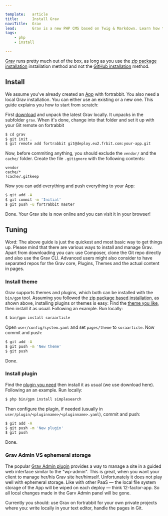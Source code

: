 ```yaml
---

template:   article
title:      Install Grav
naviTitle:  Grav
lead:       Grav is a new PHP CMS based on Twig & Markdown. Learn how to install and tune Grav on fortrabbit.
tags:
    - php
    - install

---
```


[Grav](http://getgrav.org)  runs pretty much out of the box, as long as you use the [zip package installation](http://learn.getgrav.org/basics/installation#option-1-install-from-zip-package) installation method and not the [GitHub installation](http://learn.getgrav.org/basics/installation#option-2-install-from-github) method.

Install
-------

We assume you've already created an [App](app) with fortrabbit. You also need a local Grav installation. You can either use an existing or a new one. This guide explains you how to start from scratch:

First [download](http://getgrav.org/downloads) and unpack the latest Grav locally. It unpacks in the subfolder `grav`. When it's done, change into that folder and set it up with your Git remote on fortrabbit

```bash
$ cd grav
$ git init .
$ git remote add fortrabbit git@deploy.eu2.frbit.com:your-app.git
```

Now, before commiting anything, you should exclude the `vendor/` and the `cache/` folder. Create the file `.gitignore` with the following contents:

```
vendor
cache/*
!cache/.gitkeep
```

Now you can add everything and push everything to your App:

```bash
$ git add -A
$ git commit -m 'Initial'
$ git push -u fortrabbit master
```

Done. Your Grav site is now online and you can visit it in your browser!

Tuning
------

Word: The above guide is just the quickest and most basic way to get things up. Please mind that there are various ways to install and manage Grav. Apart from downloading you can: use Composer, clone the Git repo directly and also use the Grav CLI. Advanced users might also consider to have separated repos for the Grav core, Plugins, Themes and the actual content in pages. 



### Install theme

Grav supports themes and plugins, which both can be installed with the `bin/gpm` tool. Assuming you followed the [zip package based installation](http://learn.getgrav.org/basics/installation#option-1-install-from-zip-package), as shown above, installing plugins or themes is easy: Find the [theme you like](http://getgrav.org/downloads/themes), then install it as usual. Following an example. Run locally:

```bash
$ bin/gpm install soraarticle
```

Open `user/config/system.yaml` and set `pages/theme` to `soraarticle`. Now commit and push:

```bash
$ git add -A
$ git push -m 'New theme'
$ git push
```

Done.

### Install plugin

Find the [plugin you need](http://getgrav.org/downloads/plugins) then install it as usual (we use download here). Following an an example. Run locally:

```bash
$ php bin/gpm install simplesearch
```

Then configure the plugin, if needed (usually in `user/plugin/<pluginname>/<pluginname>.yaml`), commit and push:

```bash
$ git add -A
$ git push -m 'New plugin'
$ git push
```

Done.


### Grav Admin VS ephemeral storage

The popular [Grav Admin plugin](https://learn.getgrav.org/admin-panel/introduction) provides a way to manage a site in a guided web interface similar to the "wp-admin". This is great, when you want your client to manage her/his Grav site her/himself. Unfortunately it does not play well with ephemeral storage. Like with other PaaS — the local file system storage of the App will be wiped on each deploy — think 12-factor-app. So all local changes made in the Garv Admin panel will be gone. 

Currently you should: use Grav on fortrabbit for your own private projects where you: write locally in your text editor, handle the pages in Git.